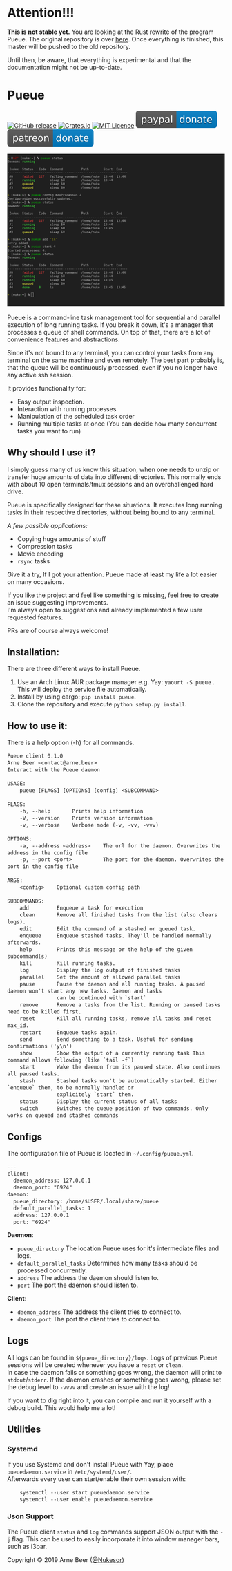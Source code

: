 # Attention!!!

**This is not stable yet.**
You are looking at the Rust rewrite of the program Pueue.
The original repository is over [here](https://github.com/nukesor/pueue).
Once everything is finished, this master will be pushed to the old repository.


Until then, be aware, that everything is experimental and that the documentation might not be up-to-date.


# Pueue

[![GitHub release](https://img.shields.io/github/tag/nukesor/pueue.svg)](https://github.com/nukesor/pueue/releases/latest)
[![Crates.io](https://img.shields.io/crates/v/pueue)](https://crates.io/crates/pueue)
[![MIT Licence](https://img.shields.io/pypi/l/pueue.svg)](https://github.com/Nukesor/pueue/blob/master/LICENSE)
[![Paypal](https://github.com/Nukesor/images/blob/master/paypal-donate-blue.svg)](https://www.paypal.me/arnebeer/)
[![Patreon](https://github.com/Nukesor/images/blob/master/patreon-donate-blue.svg)](https://www.patreon.com/nukesor)


![Pueue](https://raw.githubusercontent.com/Nukesor/images/master/pueue.png)

Pueue is a command-line task management tool for sequential and parallel execution of long running tasks.
If you break it down, it's a manager that processes a queue of shell commands.
On top of that, there are a lot of convenience features and abstractions.

Since it's not bound to any terminal, you can control your tasks from any terminal on the same machine and even remotely.
The best part probably is, that the queue will be continuously processed, even if you no longer have any active ssh session.

It provides functionality for:
- Easy output inspection.
- Interaction with running processes
- Manipulation of the scheduled task order
- Running multiple tasks at once (You can decide how many concurrent tasks you want to run)


## Why should I use it?

I simply guess many of us know this situation, when one needs to unzip or transfer huge amounts of data into different directories.
This normally ends with about 10 open terminals/tmux sessions and an overchallenged hard drive.

Pueue is specifically designed for these situations. It executes long running tasks in their respective directories, without being bound to any terminal.  

*A few possible applications:*
- Copying huge amounts of stuff
- Compression tasks
- Movie encoding
- `rsync` tasks

Give it a try, If I got your attention.
Pueue made at least my life a lot easier on many occasions.

If you like the project and feel like something is missing, feel free to create an issue suggesting improvements.  
I'm always open to suggestions and already implemented a few user requested features.

PRs are of course always welcome!

## Installation:

There are three different ways to install Pueue.

1. Use an Arch Linux AUR package manager e.g. Yay: `yaourt -S pueue` . This will deploy the service file automatically.
2. Install by using cargo: `pip install pueue`.
3. Clone the repository and execute `python setup.py install`.

## How to use it:

There is a help option (-h) for all commands.

```
Pueue client 0.1.0
Arne Beer <contact@arne.beer>
Interact with the Pueue daemon

USAGE:
    pueue [FLAGS] [OPTIONS] [config] <SUBCOMMAND>

FLAGS:
    -h, --help       Prints help information
    -V, --version    Prints version information
    -v, --verbose    Verbose mode (-v, -vv, -vvv)

OPTIONS:
    -a, --address <address>    The url for the daemon. Overwrites the address in the config file
    -p, --port <port>          The port for the daemon. Overwrites the port in the config file

ARGS:
    <config>    Optional custom config path

SUBCOMMANDS:
    add         Enqueue a task for execution
    clean       Remove all finished tasks from the list (also clears logs).
    edit        Edit the command of a stashed or queued task.
    enqueue     Enqueue stashed tasks. They'll be handled normally afterwards.
    help        Prints this message or the help of the given subcommand(s)
    kill        Kill running tasks.
    log         Display the log output of finished tasks
    parallel    Set the amount of allowed parallel tasks
    pause       Pause the daemon and all running tasks. A paused daemon won't start any new tasks. Daemon and tasks
                can be continued with `start`
    remove      Remove a tasks from the list. Running or paused tasks need to be killed first.
    reset       Kill all running tasks, remove all tasks and reset max_id.
    restart     Enqueue tasks again.
    send        Send something to a task. Useful for sending confirmations ('y\n')
    show        Show the output of a currently running task This command allows following (like `tail -f`)
    start       Wake the daemon from its paused state. Also continues all paused tasks.
    stash       Stashed tasks won't be automatically started. Either `enqueue` them, to be normally handled or
                explicitely `start` them.
    status      Display the current status of all tasks
    switch      Switches the queue position of two commands. Only works on queued and stashed commands
```

## Configs

The configuration file of Pueue is located in `~/.config/pueue.yml`.

```
---
client:
  daemon_address: 127.0.0.1
  daemon_port: "6924"
daemon:
  pueue_directory: /home/$USER/.local/share/pueue
  default_parallel_tasks: 1
  address: 127.0.0.1
  port: "6924"
```

**Daemon**: 
- `pueue_directory` The location Pueue uses for it's intermediate files and logs.
- `default_parallel_tasks` Determines how many tasks should be processed concurrently.  
- `address` The address the daemon should listen to.  
- `port` The port the daemon should listen to.  

**Client**: 
- `daemon_address` The address the client tries to connect to.  
- `daemon_port` The port the client tries to connect to.  


## Logs 

All logs can be found in `${pueue_directory}/logs`.
Logs of previous Pueue sessions will be created whenever you issue a `reset` or `clean`.  
In case the daemon fails or something goes wrong, the daemon will print to `stdout`/`stderr`.
If the daemon crashes or something goes wrong, please set the debug level to `-vvvv` and create an issue with the log!

If you want to dig right into it, you can compile and run it yourself with a debug build.
This would help me a lot!


## Utilities

### Systemd
If you use Systemd and don't install Pueue with Yay, place `pueuedaemon.service` in `/etc/systemd/user/`.  
Afterwards every user can start/enable their own session with:  

        systemctl --user start pueuedaemon.service
        systemctl --user enable pueuedaemon.service

### Json Support

The Pueue client `status` and `log` commands support JSON output with the `-j` flag.
This can be used to easily incorporate it into window manager bars, such as i3bar.


Copyright &copy; 2019 Arne Beer ([@Nukesor](https://github.com/Nukesor))

